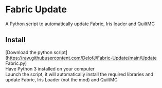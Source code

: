 # Fabric Update
A Python script to automatically update Fabric, Iris loader and QuiltMC
## Install
[Download the python script](https://raw.githubusercontent.com/DelofJ/Fabric-Update/main/Update Fabric.py)\
Have Python 3 installed on your computer\
Launch the script, it will automatically install the required libraries and update Fabric, Iris Loader (not the mod) and QuiltMC
